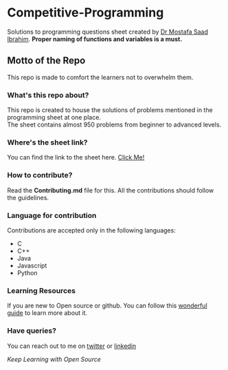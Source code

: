 # Competitive-Programming
Solutions to programming questions sheet created by [Dr Mostafa Saad Ibrahim](https://sites.google.com/site/mostafasibrahim/).
**Proper naming of functions and variables is a must.**

## Motto of the Repo

This repo is made to comfort the learners not to overwhelm them.

### What's this repo about?

This repo is created to house the solutions of problems mentioned in the programming sheet at one place.  
The sheet contains almost 950 problems from beginner to advanced levels.

### Where's the sheet link?

You can find the link to the sheet here. [Click Me!](https://docs.google.com/spreadsheets/d/1iJZWP2nS_OB3kCTjq8L6TrJJ4o-5lhxDOyTaocSYc-k/edit#gid=84654839)

### How to contribute?

Read the **Contributing.md** file for this. All the contributions should follow the guidelines. 

### Language for contribution

Contributions are accepted only in the following languages:
* C
* C++
* Java
* Javascript
* Python

### Learning Resources

If you are new to Open source or github. You can follow this [wonderful guide](https://www.digitalocean.com/community/tutorial_series/an-introduction-to-open-source) to learn more about it.

### Have queries?

You can reach out to me on [twitter](https://twitter.com/sidanand67) or [linkedin](https://www.linkedin.com/in/sidanand67/)

_Keep Learning with Open Source_
